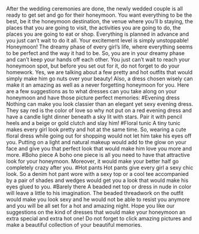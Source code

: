After the wedding ceremonies are done, the newly wedded couple is all ready to get set and go for their honeymoon. You want everything to be the best, be it the honeymoon destination, the venue where you’ll b staying, the places that you are going to visit, the activities you are going to do, the places you are going to eat or shop. Everything is planned in advance and you just can’t wait to do it all. Your excitement level is simply unstoppable!
Honeymoon! The dreamy phase of every girl’s life, where everything seems to be perfect and the way it had to be. So, you are in your dreamy phase and can’t keep your hands off each other. You just can’t wait to reach your honeymoon spot, but before you set out for it, do not forget to do your homework. Yes, we are talking about a few pretty and hot outfits that would simply make him go nuts over your beauty! Also, a dress chosen wisely can make it an amazing as well as a never forgetting honeymoon for you. Here are a few suggestions as to what dresses can you take along on your honeymoon and have those picture perfect memories:
#Evening dress
Nothing can make you look classier than an elegant yet sexy evening dress. They say red is the color of love so why not put on a red evening dress and have a candle light dinner beneath a sky lit with stars. Pair it with pencil heels and a beige or gold clutch and slay him!
#Floral tunic
A tiny tunic makes every girl look pretty and hot at the same time. So, wearing a cute floral dress while going out for shopping would not let him take his eyes off you. Putting on a light and natural makeup would add to the glow on your face and give you that perfect look that would make him love you more and more.
#Boho piece
A boho one piece is all you need to have that attractive look for your honeymoon. Moreover, it would make your better half go completely crazy after you. 
#Hot pants
Hot pants give every girl a sexy chic look. So a denim hot pant wore with a sexy top or a cool tee accompanied by a pair of shades and  wedges would get you a look that would make his eyes glued to you. 
#Barely there
A beaded net top or dress in nude in color will leave a little to his imagination. The beaded threadwork on the outfit would make you look sexy and he would not be able to resist you anymore and you will be all set for a hot and amazing night.
Hope you like our suggestions on the kind of dresses that would make your honeymoon an extra special and extra hot one! Do not forget to click amazing pictures and make a beautiful collection of your beautiful memories. 






